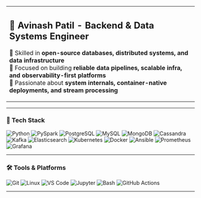 <table width="100%">
  <tr>
    <td>
      <h2>🚀 Avinash Patil - Backend & Data Systems Engineer</h2>
      <p>
        🔹 Skilled in <b>open-source databases, distributed systems, and data infrastructure</b><br>
        🔹 Focused on building <b>reliable data pipelines, scalable infra, and observability-first platforms</b><br>
        🔹 Passionate about <b>system internals, container-native deployments, and stream processing</b>
      </p>
    </td>
  </tr>
</table>


---

### 🚀 Tech Stack

![Python](https://img.shields.io/badge/Python-3776AB?style=for-the-badge&logo=python&logoColor=white)
![PySpark](https://img.shields.io/badge/PySpark-FDEE21?style=for-the-badge&logo=apachespark&logoColor=black)
![PostgreSQL](https://img.shields.io/badge/PostgreSQL-316192?style=for-the-badge&logo=postgresql&logoColor=white)
![MySQL](https://img.shields.io/badge/MySQL-005C84?style=for-the-badge&logo=mysql&logoColor=white)
![MongoDB](https://img.shields.io/badge/MongoDB-4EA94B?style=for-the-badge&logo=mongodb&logoColor=white)
![Cassandra](https://img.shields.io/badge/Cassandra-1287B1?style=for-the-badge&logo=apache-cassandra&logoColor=white)
![Kafka](https://img.shields.io/badge/Apache_Kafka-000000?style=for-the-badge&logo=apachekafka&logoColor=white)
![Elasticsearch](https://img.shields.io/badge/Elasticsearch-005571?style=for-the-badge&logo=elasticsearch&logoColor=white)
![Kubernetes](https://img.shields.io/badge/Kubernetes-326CE5?style=for-the-badge&logo=kubernetes&logoColor=white)
![Docker](https://img.shields.io/badge/Docker-2496ED?style=for-the-badge&logo=docker&logoColor=white)
![Ansible](https://img.shields.io/badge/Ansible-EE0000?style=for-the-badge&logo=ansible&logoColor=white)
![Prometheus](https://img.shields.io/badge/Prometheus-E6522C?style=for-the-badge&logo=prometheus&logoColor=white)
![Grafana](https://img.shields.io/badge/Grafana-F46800?style=for-the-badge&logo=grafana&logoColor=white)

---

### 🛠️ Tools & Platforms

![Git](https://img.shields.io/badge/Git-F05032?style=for-the-badge&logo=git&logoColor=white)
![Linux](https://img.shields.io/badge/Linux-FCC624?style=for-the-badge&logo=linux&logoColor=black)
![VS Code](https://img.shields.io/badge/VS_Code-007ACC?style=for-the-badge&logo=visual-studio-code&logoColor=white)
![Jupyter](https://img.shields.io/badge/Jupyter-F37626?style=for-the-badge&logo=jupyter&logoColor=white)
![Bash](https://img.shields.io/badge/Bash-4EAA25?style=for-the-badge&logo=gnubash&logoColor=white)
![GitHub Actions](https://img.shields.io/badge/GitHub_Actions-2088FF?style=for-the-badge&logo=github-actions&logoColor=white)




---
